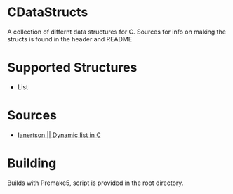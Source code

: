 # CDataStructs
A collection of differnt data structures for C. Sources for info on making the structs is found in the header and README

# Supported Structures
- List

# Sources

- [Ianertson || Dynamic list in C](https://www.youtube.com/watch?v=QKZXQc8EBDk&t=1004s)

# Building
Builds with Premake5, script is provided in the root directory.
